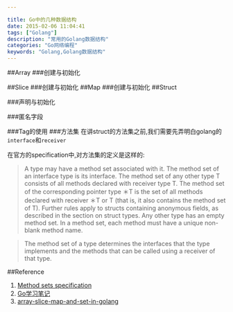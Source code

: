 ```yaml
---

title: Go中的几种数据结构
date: 2015-02-06 11:04:41
tags: ["Golang"]
description: "常用的Golang数据结构"
categories: "Go网络编程"
keywords: "Golang,Golang数据结构"
---
```


##Array
###创建与初始化

##Slice
###创建与初始化
##Map
###创建与初始化
##Struct

###声明与初始化

###匿名字段

###Tag的使用
<span style="display:none">
http://stackoverflow.com/questions/10858787/what-are-the-uses-for-tags-in-go
</span>
###方法集
在讲struct的方法集之前,我们需要先弄明白golang的`interface`和`receiver`

在官方的specification中,对方法集的定义是这样的:

> A type may have a method set associated with it. The method set of an interface type is its interface. The method set of any other type T consists of all methods declared with receiver type T. The method set of the corresponding pointer type ＊T is the set of all methods declared with receiver ＊T or T (that is, it also contains the method set of T). Further rules apply to structs containing anonymous fields, as described in the section on struct types. Any other type has an empty method set. In a method set, each method must have a unique non-blank method name.

> The method set of a type determines the interfaces that the type implements and the methods that can be called using a receiver of that type.


##Reference
1. [Method sets specification](https://golang.org/ref/spec#Method_sets)
2. [Go学习笔记](https://github.com/qyuhen/book)
3. [array-slice-map-and-set-in-golang](http://se77en.cc/2014/06/30/array-slice-map-and-set-in-golang/)

